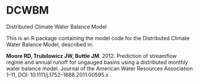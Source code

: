 # DCWBM
Distributed Climate Water Balance Model

This is an R package containing the model code for the Distributed Climate Water Balance Model, described in:

**Moore RD, Trubilowicz JW, Buttle JM**. 2012. Prediction of streamflow
  regime and annual runoff for ungauged basins using a distributed
  monthly water balance model. Journal of the American Water
  Resources Association 1–11, DOI: 10.1111/j.1752–1688.2011.00595.x
